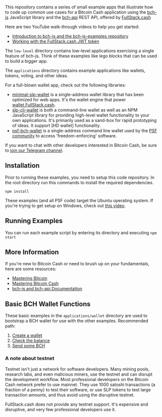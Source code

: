This repository contains a series of small example apps that illustrate how to
code up common use cases for a Bitcoin Cash application using
the [bch-js](https://www.npmjs.com/package/@chris.troutner/bch-js) JavaScript
library and the [bch-api](https://fullstack.cash/documentation/) REST API, offered by
[FullStack.cash](https://fullstack.cash)

Here are two YouTube walk-through videos to help you get started:
- [Introduction to bch-js and the bch-js-examples repository](https://youtu.be/GD2i1ZUiyrk)
- [Working with the FullStack.cash JWT token](https://youtu.be/OdJOleHoSo8)

The `low-level` directory
contains low-level applications exercising a single feature of bch-js. Think of
these examples like lego blocks that can be used to build a bigger app.

The `applications` directory contains example applications like wallets, tokens,
voting, and other ideas.

For a full-blown wallet app, check out the following libraries:
- [minimal-slp-wallet](https://www.npmjs.com/package/minimal-slp-wallet) is a single-address wallet library that has been optimized for web apps. It's the wallet engine that power [wallet.FullStack.cash](https://wallet.fullstack.cash).
- [slp-cli-wallet](https://www.npmjs.com/package/slp-cli-wallet) is both a command-line wallet as well as an NPM
JavaScript library for providing high-level wallet functionality to your own applications. It's primarily used as a sand-box for rapid prototyping of ideas. It support [HD wallet] functionality.
- [psf-bch-wallet](https://github.com/Permissionless-Software-Foundation/psf-bch-wallet) is a single-address command line wallet used by the [PSF community](https://psfoundation.cash) to access 'freedom-enforcing' software.

If you want to chat with other developers interested in Bitcoin Cash, be sure
to [join our Telegram channel](https://t.me/bch_js_toolkit).

## Installation
Prior to running these examples, you need to setup this code repository. In the
root directory run this commands to install the required dependencies.
```
npm install
```

These examples (and all PSF code) target the Ubuntu operating system. If you're trying to get setup on Windows, check out [this video](https://youtu.be/D6HlEqpUOvg).

## Running Examples
You can run each example script by entering its directory and executing `npm start`

## More Information
If you're new to Bitcoin Cash or need to brush up on your fundamentals, here are
some resources:
- [Mastering Bitcoin](https://github.com/bitcoinbook/bitcoinbook)
- [Mastering Bitcoin Cash](http://zh.thedev.id/mastering-bitcoin-cash/)
- [bch-js and bch-api Documentation](https://fullstack.cash/documentation/)

## Basic BCH Wallet Functions
These basic examples in the `applications/wallet` directory are used to bootstrap
a BCH wallet for use with the other examples. Recommended path:

1. [Create a wallet](applications/wallet/create-wallet/create-wallet.js)
2. [Check the balance](applications/wallet/check-balance/check-balance.js)
3. [Send some BCH](applications/wallet/send-bch/send-bch.js)

### A note about testnet
Testnet isn't just a network for software developers. Many mining pools,
research labs, and even malicious miners, use the testnet and can disrupt the
development workflow. Most professional developers on the Bitcoin Cash network
prefer to use mainnet. They use 1000 satoshi transactions (a fraction of a penny)
to test their software, or use SLP tokens to test large transaction amounts, and thus avoid using the disruptive testnet.

FullStack.cash does not provide any testnet support. It's expensive and disruptive, and very few professional developers use it.
